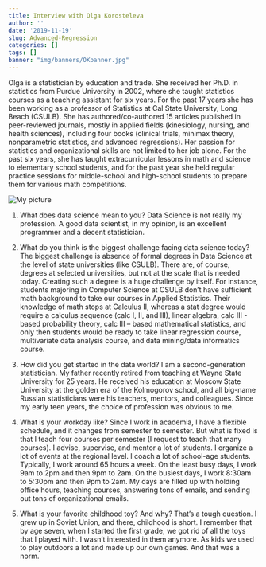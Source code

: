 ```yaml
---
title: Interview with Olga Korosteleva
author: ''
date: '2019-11-19'
slug: Advanced-Regression
categories: []
tags: []
banner: "img/banners/OKbanner.jpg"
---
```




Olga is a statistician by education and trade. She received her Ph.D. in statistics from Purdue University in 2002, where she taught statistics courses as a teaching assistant for six years. For the past 17 years she has been working as a professor of Statistics at Cal State University, Long Beach (CSULB). She has authored/co-authored 15 articles published in peer-reviewed journals, mostly in applied fields (kinesiology, nursing, and health sciences), including four books (clinical trials, minimax theory, nonparametric statistics, and advanced regressions). Her passion for statistics and organizational skills are not limited to her job alone. For the past six years, she has taught extracurricular lessons in math and science to elementary school students, and for the past year she held regular practice sessions for middle-school and high-school students to prepare them for various math competitions.

![My picture](/img/KorostelevaOlga_Interview_headshot.jpg)


1) What does data science mean to you?
Data Science is not really my profession. A good data scientist, in my opinion, is an excellent  programmer and a decent statistician.

2) What do you think is the biggest challenge facing data science today?
The biggest challenge is absence of formal degrees in Data Science at the level of state universities (like CSULB). There are, of course, degrees at selected universities, but not at the scale that is needed today. Creating such a degree is a huge challenge by itself. For instance, students majoring in Computer Science at CSULB don’t have sufficient math background to take our courses in Applied Statistics. Their knowledge of math stops at Calculus II, whereas a stat degree would require a calculus sequence (calc I, II, and III), linear algebra, calc III -based probability theory, calc III – based mathematical statistics, and only then students would be ready to take linear regression course, multivariate data analysis course, and data mining/data informatics course.

3) How did you get started in the data world?
I am a second-generation statistician. My father recently retired from teaching at Wayne State University for 25 years. He received his education at Moscow State University at the golden era of the Kolmogorov school, and all big-name Russian statisticians were his teachers, mentors, and colleagues. Since my early teen years, the choice of profession was obvious to me.

4) What is your workday like?
Since I work in academia, I have a flexible schedule, and it changes from semester to semester. But what is fixed is that I teach four courses per semester (I request to teach that many courses).  I advise, supervise, and mentor a lot of students. I organize a lot of events at the regional level. I coach a lot of school-age students. Typically, I work around 65 hours a week. On the least busy days, I work 9am to 2pm and then 9pm to 2am. On the busiest days, I work 8:30am to 5:30pm and then 9pm to 2am. My days are filled up with holding office hours, teaching courses, answering tons of emails, and sending out tons of organizational emails.

5) What is your favorite childhood toy? And why?
That’s a tough question. I grew up in Soviet Union, and there, childhood is short. I remember that by age seven, when I started the first grade, we got rid of all the toys that I played with. I wasn’t interested in them anymore. As kids we used to play outdoors a lot and made up our own games. And that was a norm.

